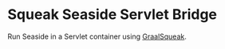 Squeak Seaside Servlet Bridge
=============================

Run Seaside in a Servlet container using [GraalSqueak](https://github.com/hpi-swa/graalsqueak).
